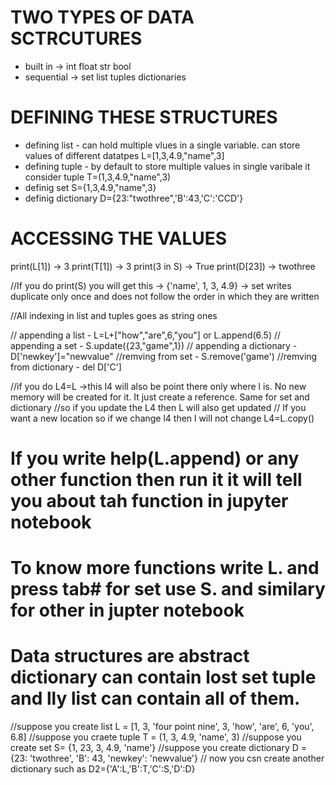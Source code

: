 # TWO TYPES OF DATA SCTRCUTURES
- built in -> int float str bool
- sequential -> set list tuples dictionaries

# DEFINING THESE STRUCTURES
 - defining list - can hold multiple vlues in a single variable. can store values of different datatpes 
    L=[1,3,4.9,"name",3] 
- defining tuple - by default to store multiple values in single varibale it consider tuple
    T=(1,3,4.9,"name",3)
- definig set
    S={1,3,4.9,"name",3}
- definig dictionary
    D={23:"twothree",'B':43,'C':'CCD'}

# ACCESSING THE VALUES
print(L[1]) -> 3
print(T[1]) -> 3 
print(3 in S) -> True
print(D[23]) -> twothree


//If you do print(S) you will get this -> {'name', 1, 3, 4.9} -> set writes duplicate only once and does not follow the order in which they are written

//All indexing in list and tuples goes as string ones

// appending a list - L=L+["how","are",6,"you"] or L.append(6.5)
// appending a set - S.update({23,"game",1})
// appending a dictionary - D['newkey']="newvalue"
//remving from set - S.remove('game')
//remving from dictionary - del D['C']

//if you do L4=L ->this l4 will also be point there only where l is. No new memory will be created for it. It just create a reference. Same for set and dictionary
//so if you update the L4 then L will also get updated
// If you want a new location so if we change l4 then l will not change
L4=L.copy()

# If you write help(L.append) or any other function then run it it will tell you about tah function in jupyter notebook

# To know more functions write L. and press tab# for set use S. and similary for other in jupter notebook

#  Data structures are abstract dictionary can contain lost set tuple and lly list can contain all of them.
//suppose you create list L = [1, 3, 'four point nine', 3, 'how', 'are', 6, 'you', 6.8]
//suppose you craete tuple T = (1, 3, 4.9, 'name', 3)
//suppose you create set S= {1, 23, 3, 4.9, 'name'}
//suppose you create dictionary D = {23: 'twothree', 'B': 43, 'newkey': 'newvalue'}
// now you csn create another dictionary such as D2={'A':L,'B':T,'C':S,'D':D}

  
